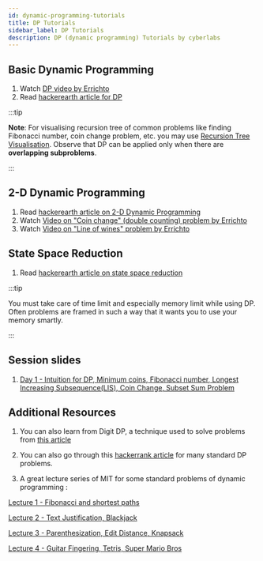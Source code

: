 ```yaml
---
id: dynamic-programming-tutorials
title: DP Tutorials
sidebar_label: DP Tutorials
description: DP (dynamic programming) Tutorials by cyberlabs
---
```


## Basic Dynamic Programming

1. Watch [DP video by Errichto](https://www.youtube.com/watch?v=YBSt1jYwVfU)
2. Read [hackerearth article for DP](https://www.hackerearth.com/practice/algorithms/dynamic-programming/introduction-to-dynamic-programming-1/tutorial/)

:::tip

**Note**: For visualising recursion tree of common problems like finding Fibonacci number, coin change problem, etc. you may use [Recursion Tree Visualisation](https://recursion.now.sh/). Observe that DP can be applied only when there are **overlapping subproblems**.

:::

## 2-D Dynamic Programming

1. Read [hackerearth article on 2-D Dynamic Programming](https://www.hackerearth.com/practice/algorithms/dynamic-programming/2-dimensional/tutorial/)
2. Watch [Video on "Coin change" (double counting) problem by Errichto](https://www.youtube.com/watch?v=1mtvm2ubHCY)
3. Watch [Video on "Line of wines" problem by Errichto](https://www.youtube.com/watch?v=pwpOC1dph6U)

## State Space Reduction

1. Read [hackerearth article on state space reduction](https://www.hackerearth.com/practice/algorithms/dynamic-programming/state-space-reduction/tutorial/)

:::tip

You must take care of time limit and especially memory limit while using DP. Often problems are framed in such a way that it wants you to use your memory smartly.  

:::

## Session slides

1. [Day 1 - Intuition for DP, Minimum coins, Fibonacci number, Longest Increasing Subsequence(LIS), Coin Change, Subset Sum Problem](https://docs.google.com/document/d/1l_dbQAeIqfNJtV0KH4aEPdbcgJvg-H2i0YHAKw2x0qo/)

## Additional Resources

1. You can also learn from Digit DP, a technique used to solve problems from [this article](https://www.hackerrank.com/topics/digit-dp)

2. You can also go through this [hackerrank article](https://www.hackerrank.com/topics/dynamic-programming) for many standard DP problems. 

3. A great lecture series of MIT for some standard problems of dynamic programming :

  [Lecture 1 - Fibonacci and shortest paths](https://www.youtube.com/watch?v=OQ5jsbhAv_M&index=1&list=PLfMspJ0TLR5HRFu2kLh3U4mvStMO8QURm)

  [Lecture 2 - Text Justification, Blackjack](https://www.youtube.com/watch?v=ENyox7kNKeY&index=2&list=PLfMspJ0TLR5HRFu2kLh3U4mvStMO8QURm)

  [Lecture 3 - Parenthesization, Edit Distance, Knapsack](https://www.youtube.com/watch?v=ocZMDMZwhCY)

  [Lecture 4 - Guitar Fingering, Tetris, Super Mario Bros](https://www.youtube.com/watch?v=tp4_UXaVyx8&list=PLfMspJ0TLR5HRFu2kLh3U4mvStMO8QURm&index=4)
